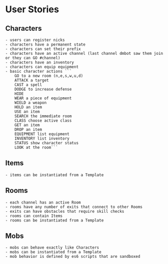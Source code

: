 # User Stories

## Characters

    - users can register nicks
    - characters have a permanent state
    - characters can set their prefix 
    - characters have an active channel (last channel dmbot saw them join or they can GO #channel)
    - characters have an inventory
    - characters can equip equipment
    - basic character actions ```
        GO to a new room (n,e,s,w,u,d)
        ATTACK a target
        CAST a spell
        DODGE to increase defense
        HIDE 
        WEAR a piece of equipment
        WIELD a weapon
        HOLD an item
        USE an item
        SEARCH the immediate room
        CLASS choose active class
        GET an item
        DROP an item
        EQUIPMENT list equipment
        INVENTORY list inventory
        STATUS show character status
        LOOK at the room```


## Items

    - items can be instantiated from a Template

   
## Rooms

    - each channel has an active Room
    - rooms have any number of exits that connect to other Rooms
    - exits can have obstacles that require skill checks 
    - rooms can contain Items
    - rooms can be instantiated from a Template

## Mobs

    - mobs can behave exactly like Characters
    - mobs can be instantiated from a Template
    - mob behavior is defined by es6 scripts that are sandboxed


